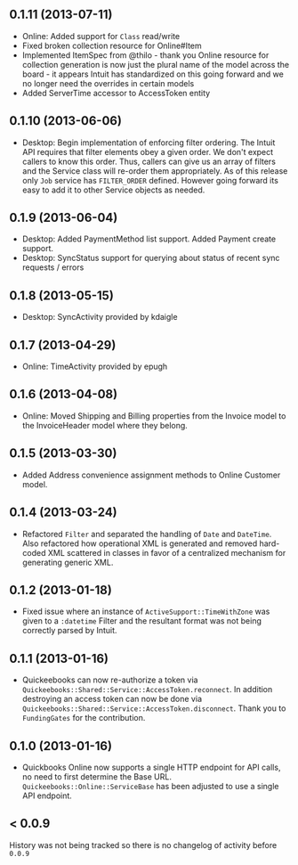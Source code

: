 ## 0.1.11 (2013-07-11)

* Online: Added support for `Class` read/write
* Fixed broken collection resource for Online#Item
* Implemented ItemSpec from @thilo - thank you
  Online resource for collection generation is now just the plural name
  of the model across the board - it appears Intuit has standardized on
  this going forward and we no longer need the overrides in certain
  models
* Added ServerTime accessor to AccessToken entity

## 0.1.10 (2013-06-06)

* Desktop: Begin implementation of enforcing filter ordering. The Intuit API requires that filter elements obey a given order. We don't expect callers to know this order. Thus, callers can give us an array of filters and the Service class will re-order them appropriately. As of this release only `Job` service has `FILTER_ORDER` defined. However going forward its easy to add it to other Service objects as needed.

## 0.1.9 (2013-06-04)

* Desktop: Added PaymentMethod list support. Added Payment create support.
* Desktop: SyncStatus support for querying about status of recent sync requests / errors

## 0.1.8 (2013-05-15)

* Desktop: SyncActivity provided by kdaigle

## 0.1.7 (2013-04-29)

* Online: TimeActivity provided by epugh

## 0.1.6 (2013-04-08)

* Online: Moved Shipping and Billing properties from the Invoice model to the InvoiceHeader model where they belong.

## 0.1.5 (2013-03-30)

* Added Address convenience assignment methods to Online Customer model.

## 0.1.4 (2013-03-24)

* Refactored `Filter` and separated the handling of `Date` and `DateTime`. Also refactored how operational XML is generated and removed hard-coded XML scattered in classes in favor of a centralized mechanism for generating generic XML.

## 0.1.2 (2013-01-18)

* Fixed issue where an instance of `ActiveSupport::TimeWithZone` was given to a `:datetime` Filter and the resultant format was not being correctly parsed by Intuit.

## 0.1.1 (2013-01-16)

* Quickeebooks can now re-authorize a token via `Quickeebooks::Shared::Service::AccessToken.reconnect`. In addition destroying an access token can now be done via `Quickeebooks::Shared::Service::AccessToken.disconnect`. Thank you to `FundingGates` for the contribution.

## 0.1.0 (2013-01-16)

* Quickbooks Online now supports a single HTTP endpoint for API calls, no need to first determine the Base URL. `Quickeebooks::Online::ServiceBase` has been adjusted to use a single API endpoint.

## < 0.0.9

History was not being tracked so there is no changelog of activity before `0.0.9`